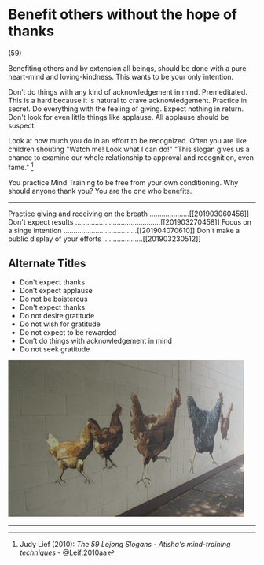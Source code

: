 # Benefit others without the hope of thanks
(59)

Benefiting others and by extension all beings, should be done with a pure heart-mind and loving-kindness. This wants to be your only intention. 

Don’t do things with any kind of acknowledgement in mind. Premeditated. This is a hard because it is natural to crave acknowledgement. Practice in secret. Do everything with the feeling of giving. Expect nothing in return. Don't look for even little things like applause. All applause should be suspect.  

Look at how much you do in an effort to be recognized. Often you are like children shouting "Watch me! Look what I can do!" "This slogan gives us a chance to examine our whole relationship to approval and recognition, even fame." [^@Leif:2010aa]

You practice Mind Training to be free from your own conditioning. Why should anyone thank you? You are the one who benefits.

[^@Leif:2010aa]: Judy Lief (2010): _The 59 Lojong Slogans - Atisha's mind-training techniques_ - @Leif:2010aa

-----------------------------------------------------------------

Practice giving and receiving on the breath ....................[[201903060456]]
Don't expect results ...........................................[[201903270458]]
Focus on a singe intention .....................................[[201904070610]]
Don't make a public display of your efforts ....................[[201903230512]]

## Alternate Titles
- Don't expect thanks
- Don’t expect applause
- Do not be boisterous
- Don't expect thanks
- Do not desire gratitude
- Do not wish for gratitude
- Do not expect to be rewarded
- Don’t do things with acknowledgement in mind
- Do not seek gratitude

![](media/OI000014.jpg)

----------------------------------------------------------------


<div style="page-break-after: always;"></div>
